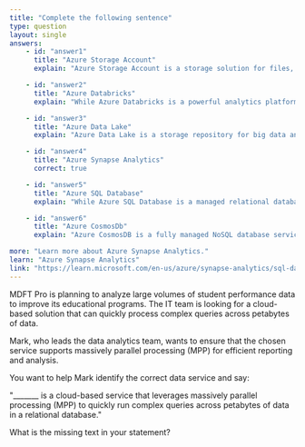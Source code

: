 ```yaml
---
title: "Complete the following sentence"
type: question
layout: single
answers:
    - id: "answer1"
      title: "Azure Storage Account"
      explain: "Azure Storage Account is a storage solution for files, blobs, queues, and tables. While it can store large amounts of data, it does not provide MPP capabilities for complex query processing."

    - id: "answer2"
      title: "Azure Databricks"
      explain: "While Azure Databricks is a powerful analytics platform, it is primarily designed for big data processing and machine learning workloads using Apache Spark, not specifically for MPP in a relational database context."

    - id: "answer3"
      title: "Azure Data Lake"
      explain: "Azure Data Lake is a storage repository for big data analytics workloads, but it does not provide the MPP query capabilities in a relational database context."

    - id: "answer4"
      title: "Azure Synapse Analytics"
      correct: true

    - id: "answer5"
      title: "Azure SQL Database"
      explain: "While Azure SQL Database is a managed relational database service, it is optimized for OLTP workloads and does not provide the same level of MPP capabilities as Azure Synapse Analytics."

    - id: "answer6"
      title: "Azure CosmosDb"
      explain: "Azure CosmosDB is a fully managed NoSQL database service. While it provides global distribution and scaling, it is not designed for MPP of complex queries in a relational database context."

more: "Learn more about Azure Synapse Analytics."
learn: "Azure Synapse Analytics"
link: "https://learn.microsoft.com/en-us/azure/synapse-analytics/sql-data-warehouse/massively-parallel-processing-mpp-architecture"
---
```

MDFT Pro is planning to analyze large volumes of student performance data to improve its educational programs. The IT team is looking for a cloud-based solution that can quickly process complex queries across petabytes of data.

Mark, who leads the data analytics team, wants to ensure that the chosen service supports massively parallel processing (MPP) for efficient reporting and analysis.

You want to help Mark identify the correct data service and say:

"_______ is a cloud-based service that leverages massively parallel processing (MPP) to quickly run complex queries across petabytes of data in a relational database."

What is the missing text in your statement?
